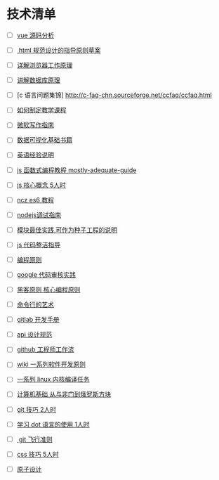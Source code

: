 # 技术清单
- [ ] [vue 源码分析](https://ustbhuangyi.github.io/vue-analysis)
- [ ] [ html 规范设计的指导原则草案](https://www.w3.org/TR/html-design-principles/)
- [ ] [详解浏览器工作原理](https://www.html5rocks.com/zh/tutorials/internals/howbrowserswork/#Resources)
- [ ] [讲解数据库原理](https://gameinstitute.qq.com/community/detail/107154)
- [ ] [c 语言问题集锦] http://c-faq-chn.sourceforge.net/ccfaq/ccfaq.html  
- [ ] [如何制定教学课程](http://teachtogether.tech/#s:models )
- [ ]  [微软写作指南](https://docs.microsoft.com/zh-cn/style-guide/welcome/)
- [ ]   [数据可视化基础书籍](https://serialmentor.com/dataviz/)
- [ ]  [英语经验说明](https://byoungd.gitbook.io/english-level-up-tips/)
- [ ] [js 函数式编程教程 mostly-adequate-guide](https://github.com/MostlyAdequate/mostly-adequate-guide) 
- [ ]  [js 核心概念 5人时](https://github.com/stephentian/33-js-concepts)
- [ ]  [ncz es6 教程](https://leanpub.com/understandinges6/read)
- [ ] [nodejs调试指南](https://github.com/nswbmw/node-in-debugging)
- [ ]  [模块最佳实践,可作为种子工程的说明](https://github.com/mattdesl/module-best-practices#api-best-practices)
- [ ]  [js 代码整洁指导](https://github.com/ryanmcdermott/clean-code-javascript/blob/master/README.md)
- [ ]  [编程原则](https://en.wikipedia.org/wiki/Category:Programming_principles)
- [ ]  [google 代码审核实践](https://google.github.io/eng-practices/)
- [ ]  [黑客原则 核心编程原则](https://github.com/nusr/hacker-laws-zh)
- [ ]  [命令行的艺术](https://github.com/jlevy/the-art-of-command-line/blob/master/README.md)
- [ ]  [gitlab 开发手册](https://docs.gitlab.com/ee/development/fe_guide/)
- [ ]  [api 设计规范](https://github.com/paypal/api-standards/blob/master/api-style-guide.md)
- [ ]  [github 工程师工作流](https://about.gitlab.com/handbook/engineering/workflow/)
- [ ]  [wiki 一系列软件开发原则](https://en.m.wikipedia.org/wiki/List_of_software_development_philosophies)
- [ ]  [一系列 linux 内核编译任务](https://github.com/agelastic/eudyptula)
- [ ]  [计算机基础 从与非门到俄罗斯方块](https://www.coursera.org/learn/build-a-computer#syllabus)
- [ ]  [git 技巧 2人时](https://wildlyinaccurate.com/a-hackers-guide-to-git/)
- [ ]  [学习 dot 语言的使用 1人时](http://www.tonyballantyne.com/graphs.html#sec-6-2)
- [ ] [ git 飞行准则](https://github.com/k88hudson/git-flight-rules)
- [ ]  [css 技巧 5人时](https://www.w3.org/Style/Examples/007/Overview.zh_CN.html)
- [ ]  [原子设计](https://atomicdesign.bradfrost.com/table-of-contents/)


